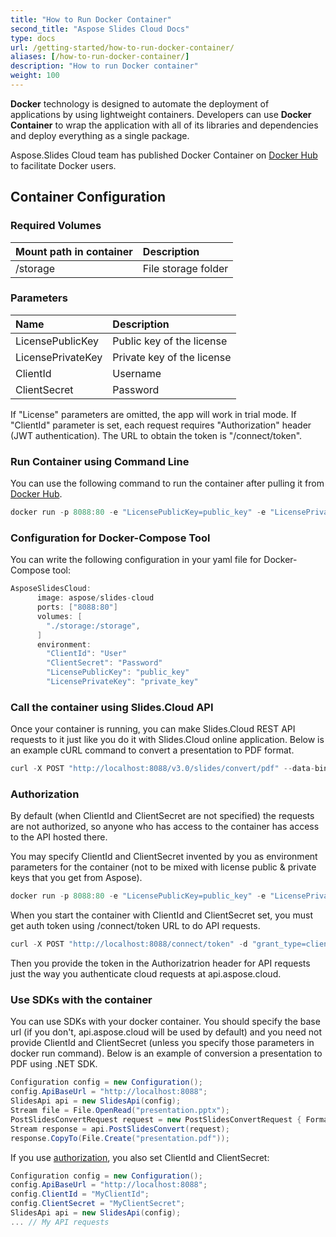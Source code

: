 ```yaml
---
title: "How to Run Docker Container"
second_title: "Aspose Slides Cloud Docs"
type: docs
url: /getting-started/how-to-run-docker-container/
aliases: [/how-to-run-docker-container/]
description: "How to run Docker container"
weight: 100
---
```


**Docker** technology is designed to automate the deployment of applications by using lightweight containers. 
Developers can use **Docker Container** to wrap the application with all of its libraries and dependencies and deploy everything as a single package.

Aspose.Slides Cloud team has published Docker Container on [Docker Hub](https://hub.docker.com/r/aspose/slides-cloud) to facilitate Docker users.

## Container Configuration

### Required Volumes

|Mount path in container|Description|
| :- | :- |
|/storage|File storage folder|

### Parameters

|Name|Description|
| :- | :- |
|LicensePublicKey|Public key of the license|
|LicensePrivateKey|Private key of the license|
|ClientId|Username|
|ClientSecret|Password|

If "License" parameters are omitted, the app will work in trial mode. If "ClientId" parameter is set, each request requires "Authorization" header (JWT authentication). 
The URL to obtain the token is "/connect/token".

### Run Container using Command Line

You can use the following command to run the container after pulling it from [Docker Hub](https://href.li/?https://hub.docker.com/r/aspose/slides-cloud).

```JAVA
docker run -p 8088:80 -e "LicensePublicKey=public_key" -e "LicensePrivateKey=private_key" -v "/data:/storage" aspose/slides-cloud
```

### Configuration for Docker-Compose Tool

You can write the following configuration in your yaml file for Docker-Compose tool:

```JAVA
AsposeSlidesCloud:
      image: aspose/slides-cloud
      ports: ["8088:80"]
      volumes: [
        "./storage:/storage",
      ]
      environment:
        "ClientId": "User"
        "ClientSecret": "Password"
        "LicensePublicKey": "public_key"
        "LicensePrivateKey": "private_key"
```

### Call the container using Slides.Cloud API

Once your container is running, you can make Slides.Cloud REST API requests to it just like you do it with Slides.Cloud online application.
Below is an example cURL command to convert a presentation to PDF format.

```JAVA
curl -X POST "http://localhost:8088/v3.0/slides/convert/pdf" --data-binary "@presentation.pptx" -H "Content-Type: application/octet-stream" -o "presentation.pdf"
```

### Authorization

By default (when ClientId and ClientSecret are not specified) the requests are not authorized, so anyone who has access to the container has access to the API hosted there.

You may specify ClientId and ClientSecret invented by you as environment parameters for the container (not to be mixed with license public & private keys that you get from Aspose).

```JAVA
docker run -p 8088:80 -e "LicensePublicKey=public_key" -e "LicensePrivateKey=private_key" -e "ClientId=MyClientId" -e "ClientSecret=MyClientSecret" -v "/data:/storage" aspose/slides-cloud
```

When you start the container with ClientId and ClientSecret set, you must get auth token using /connect/token URL to do API requests.

```JAVA
curl -X POST "http://localhost:8088/connect/token" -d "grant_type=client_credentials&client_id=MyClientId&client_secret=MyClientSecret"
```

Then you provide the token in the Authorizatrion header for API requests just the way you authenticate cloud requests at api.aspose.cloud.

### Use SDKs with the container

You can use SDKs with your docker container. You should specify the base url (if you don't, api.aspose.cloud will be used by default) and you need not provide ClientId and ClientSecret (unless you specify those parameters in docker run command).
Below is an example of conversion a presentation to PDF using .NET SDK.

```csharp
Configuration config = new Configuration();
config.ApiBaseUrl = "http://localhost:8088";
SlidesApi api = new SlidesApi(config);
Stream file = File.OpenRead("presentation.pptx");
PostSlidesConvertRequest request = new PostSlidesConvertRequest { Format = ExportFormat.Pdf, Document = file };
Stream response = api.PostSlidesConvert(request);
response.CopyTo(File.Create("presentation.pdf"));
```

If you use [authorization](#authorization), you also set ClientId and ClientSecret:

```csharp
Configuration config = new Configuration();
config.ApiBaseUrl = "http://localhost:8088";
config.ClientId = "MyClientId";
config.ClientSecret = "MyClientSecret";
SlidesApi api = new SlidesApi(config);
... // My API requests
```
